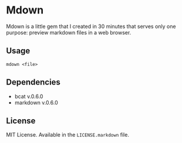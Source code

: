 Mdown
=====

Mdown is a little gem that I created in 30 minutes that serves only one
purpose: preview markdown files in a web browser.

Usage
-----

    mdown <file>

Dependencies
------------

- bcat v.0.6.0
- markdown v.0.6.0

License
-------

MIT License. Available in the `LICENSE.markdown` file.
